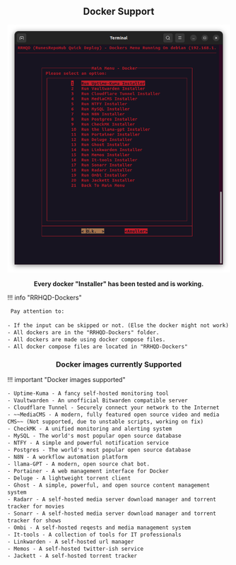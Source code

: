 <div align="center">

<h2> Docker Support </h2>

<img src="../../../Images/Docker-Images.png">

**Every docker "Installer" has been tested and is working.**

</div>

!!! info "RRHQD-Dockers"

     Pay attention to:

    - If the input can be skipped or not. (Else the docker might not work)
    - All dockers are in the "RRHQD-Dockers" folder. 
    - All dockers are made using docker compose files.
    - All docker compose files are located in "RRHQD-Dockers"

<div align="center">

<h3> Docker images currently Supported </h3>

</div>

!!! important "Docker images supported"

    - Uptime-Kuma - A fancy self-hosted monitoring tool
    - Vaultwarden - An unofficial Bitwarden compatible server
    - Cloudflare Tunnel - Securely connect your network to the Internet
    - ~~MediaCMS - A modern, fully featured open source video and media CMS~~ (Not supported, due to unstable scripts, working on fix)
    - CheckMK - A unified monitoring and alerting system
    - MySQL - The world's most popular open source database
    - NTFY - A simple and powerful notification service
    - Postgres - The world's most popular open source database
    - N8N - A workflow automation platform
    - llama-GPT - A modern, open source chat bot.
    - Portainer - A web management interface for Docker
    - Deluge - A lightweight torrent client
    - Ghost - A simple, powerful, and open source content management system
    - Radarr - A self-hosted media server download manager and torrent tracker for movies
    - Sonarr - A self-hosted media server download manager and torrent tracker for shows
    - Ombi - A self-hosted reqests and media management system
    - It-tools - A collection of tools for IT professionals
    - Linkwarden - A self-hosted url manager
    - Memos - A self-hosted twitter-ish service
    - Jackett - A self-hosted torrent tracker 
